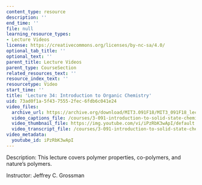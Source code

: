 ```yaml
---
content_type: resource
description: ''
end_time: ''
file: null
learning_resource_types:
- Lecture Videos
license: https://creativecommons.org/licenses/by-nc-sa/4.0/
optional_tab_title: ''
optional_text: ''
parent_title: Lecture Videos
parent_type: CourseSection
related_resources_text: ''
resource_index_text: ''
resourcetype: Video
start_time: ''
title: 'Lecture 34: Introduction to Organic Chemistry'
uid: 73ad0f1a-5f43-7555-2fec-6fdb6c041e24
video_files:
  archive_url: https://archive.org/download/MIT3.091F18/MIT3_091F18_lec34_300k.mp4
  video_captions_file: /courses/3-091-introduction-to-solid-state-chemistry-fall-2018/iPzRbK3wApI_captions.webvtt
  video_thumbnail_file: https://img.youtube.com/vi/iPzRbK3wApI/default.jpg
  video_transcript_file: /courses/3-091-introduction-to-solid-state-chemistry-fall-2018/91bf3bbd2ce2d7bfeecde5acadf1c9f9_iPzRbK3wApI.pdf
video_metadata:
  youtube_id: iPzRbK3wApI
---
```


Description: This lecture covers polymer properties, co-polymers, and nature’s polymers.

Instructor: Jeffrey C. Grossman

